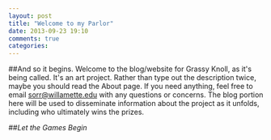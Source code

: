 ```yaml
---
layout: post
title: "Welcome to my Parlor"
date: 2013-09-23 19:10
comments: true
categories: 
---
```


##And so it begins.
Welcome to the blog/website for Grassy Knoll, as it's being called. It's an art project. Rather than type out the description twice, maybe you should read the About page. If you need anything, feel free to email <a href="mailto:sorr@willamette.edu">sorr@willamette.edu</a> with any questions or concerns. The blog portion here will be used to disseminate information about the project as it unfolds, including who ultimately wins the prizes.

##_Let the Games Begin_